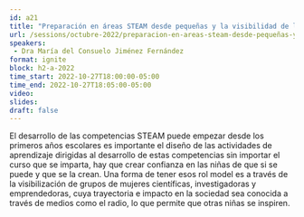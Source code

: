 ```yaml
---
id: a21
title: "Preparación en áreas STEAM desde pequeñas y la visibilidad de las mujeres en estas áreas a través de grupos y programas de radio"
url: /sessions/octubre-2022/preparacion-en-areas-steam-desde-pequeñas-y-la-visibilidad-de-las-mujeres-en-estas-áreas-a-traves-de-grupos-y-programas-de-radio
speakers:
 - Dra María del Consuelo Jiménez Fernández
format: ignite
block: h2-a-2022
time_start: 2022-10-27T18:00:00-05:00
time_end: 2022-10-27T18:05:00-05:00
video:
slides:
draft: false
---
```


El desarrollo de las competencias STEAM puede empezar desde los primeros años escolares es importante el diseño de las actividades de aprendizaje dirigidas al desarrollo de estas competencias sin importar el curso que se imparta, hay que crear confianza en las niñas de que si se puede y que se la crean. Una forma de tener esos rol model es a través de la visibilización de grupos de mujeres científicas, investigadoras y emprendedoras, cuya trayectoria e impacto en la sociedad sea conocida a través de medios como el radio, lo que permite que otras niñas se inspiren.
